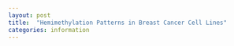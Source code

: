 ```yaml
---
layout: post
title:  "Hemimethylation Patterns in Breast Cancer Cell Lines"
categories: information
---
```


<object data="../images/breast_cancer_paper.pdf" width="1000" height="1000" type='application/pdf'></object>
